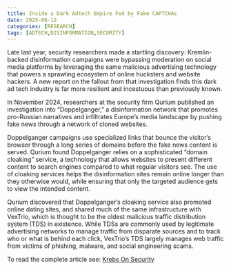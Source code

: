 ```yaml
---
title: Inside a Dark Adtech Empire Fed by Fake CAPTCHAs
date: 2025-06-12
categories: [RESEARCH]
tags: [ADTECH,DISINFORMATION,SECURITY]
---
```


Late last year, security researchers made a startling discovery: Kremlin-backed disinformation campaigns were bypassing moderation on social media platforms by leveraging the same malicious advertising technology that powers a sprawling ecosystem of online hucksters and website hackers. A new report on the fallout from that investigation finds this dark ad tech industry is far more resilient and incestuous than previously known.

In November 2024, researchers at the security firm Qurium published an investigation into “Doppelganger,” a disinformation network that promotes pro-Russian narratives and infiltrates Europe’s media landscape by pushing fake news through a network of cloned websites.

Doppelganger campaigns use specialized links that bounce the visitor’s browser through a long series of domains before the fake news content is served. Qurium found Doppelganger relies on a sophisticated “domain cloaking” service, a technology that allows websites to present different content to search engines compared to what regular visitors see. The use of cloaking services helps the disinformation sites remain online longer than they otherwise would, while ensuring that only the targeted audience gets to view the intended content.

Qurium discovered that Doppelganger’s cloaking service also promoted online dating sites, and shared much of the same infrastructure with VexTrio, which is thought to be the oldest malicious traffic distribution system (TDS) in existence. While TDSs are commonly used by legitimate advertising networks to manage traffic from disparate sources and to track who or what is behind each click, VexTrio’s TDS largely manages web traffic from victims of phishing, malware, and social engineering scams.

To read the complete article see: [Krebs On Security](https://krebsonsecurity.com/2025/06/inside-a-dark-adtech-empire-fed-by-fake-captchas/) 